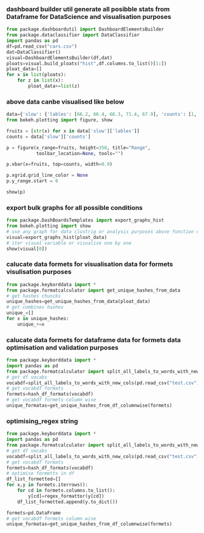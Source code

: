 ### dashboard builder util generate all posibble stats from Dataframe for DataScience and visualisation purposes

```python
from package.dashboardutil import DashboardElementsBuilder
from package.dataclassifier import DataClassifier
import pandas as pd
df=pd.read_csv("cars.csv")
dat=DataClassifier()
visual=DashboardElementsBuilder(df,dat)
ploats=visual.build_ploats("hist",df.columns.to_list()[1:])
ploat_data=[]
for x in list(ploats):
    for z in list(x):
        ploat_data+=list(z)

```

### above data canbe visualised like below

```python
data={'slow': {'lables': [66.2, 66.4, 66.3, 71.4, 67.9], 'counts': [1, 1, 1, 3, 1]}}
from bokeh.plotting import figure, show

fruits = [str(x) for x in data['slow']['lables']]
counts = data['slow']['counts']

p = figure(x_range=fruits, height=350, title="Range",
           toolbar_location=None, tools="")

p.vbar(x=fruits, top=counts, width=0.9)

p.xgrid.grid_line_color = None
p.y_range.start = 0

show(p)

```

### export bulk graphs for all possible conditions 

```python
from package.DashBoardsTemplates import export_graphs_hist
from bokeh.plotting import show 
# use any graph for data clustrig or analysis purposes above function using bokeh for bulk visualisation
visual=export_graphs_hist(ploat_data)
# iter visual variable or visualise one by one
show(visual[0])
```

### calucate data formets for visualisation data for formets visulisation purposes

```python
from package.keyborddata import *
from package.formatcalculator import get_unique_hashes_from_data 
# get hashes chuncks
unique_hashes=get_unique_hashes_from_data(ploat_data)
# get combines hashes 
unique_=[]
for x in unique_hashes:
    unique_+=x
```
### calucate data formets for dataframe data for formets data optimisation and validation purposes

```python
from package.keyborddata import *
import pandas as pd
from package.formatcalculator import split_all_labels_to_words_with_new_cols,hash_df_single_df_column,hash_df_formats,get_unique_hashes_from_df_columnwise
# get df vocabs
vocabdf=split_all_labels_to_words_with_new_cols(pd.read_csv("test.csv"))
# get vocabdf formats
formets=hash_df_formats(vocabdf)
# get vocabdf formets column wise 
unique_formatas=get_unique_hashes_from_df_columnwise(formets)
```

### optimising_regex string 


```python
from package.keyborddata import *
import pandas as pd
from package.formatcalculator import split_all_labels_to_words_with_new_cols,hash_df_single_df_column,hash_df_formats,get_unique_hashes_from_df_columnwise,regex_formattor
# get df vocabs
vocabdf=split_all_labels_to_words_with_new_cols(pd.read_csv("test.csv"))
# get vocabdf formats
formets=hash_df_formats(vocabdf)
# optimise formetts in df
df_list_formetted=[]
for x,y in formets.iterrows():
    for cd in formets.columns.to_list():
        y[cd]=regex_formattor(y[cd])
    df_list_formetted.append(y.to_dict())

formets=pd.DataFrame
# get vocabdf formets column wise 
unique_formatas=get_unique_hashes_from_df_columnwise(formets)

```
